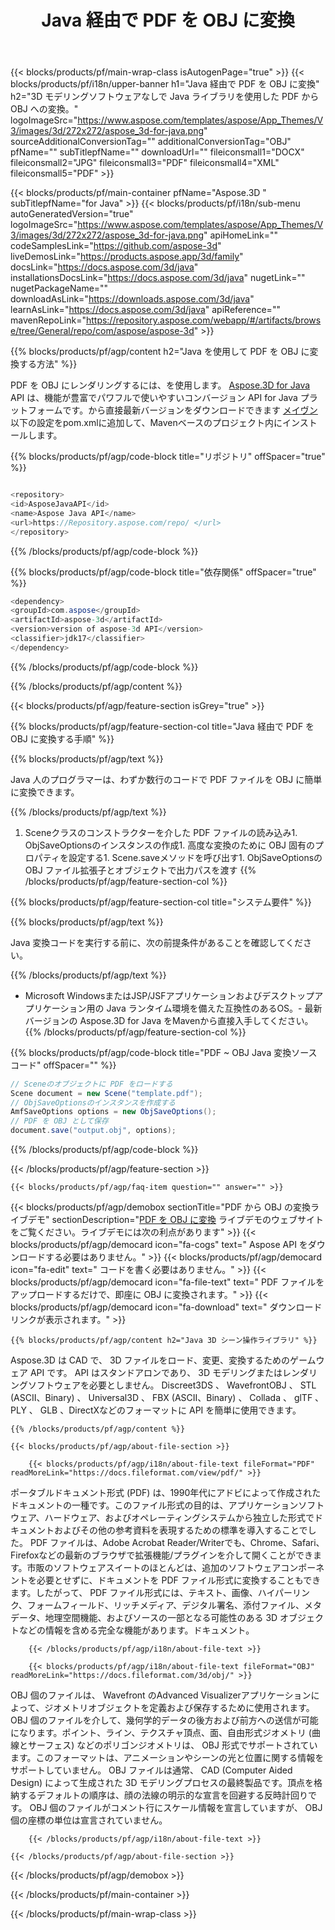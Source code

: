 ﻿---
title: Java 経由で PDF を OBJ に変換 
url: /ja/java/conversion/pdf-to-obj/ 
description: PDF 形式の Java ファイルへの変換コードのサンプル。このコード例を使用して、Webまたはデスクトップ Java ベースのアプリケーション内で PDF を OBJ に変換します。
---
{{< blocks/products/pf/main-wrap-class isAutogenPage="true" >}}
{{< blocks/products/pf/i18n/upper-banner h1="Java 経由で PDF を OBJ に変換" h2="3D モデリングソフトウェアなしで Java ライブラリを使用した PDF から OBJ への変換。" logoImageSrc="https://www.aspose.com/templates/aspose/App_Themes/V3/images/3d/272x272/aspose_3d-for-java.png" sourceAdditionalConversionTag="" additionalConversionTag="OBJ" pfName="" subTitlepfName="" downloadUrl="" fileiconsmall1="DOCX" fileiconsmall2="JPG" fileiconsmall3="PDF" fileiconsmall4="XML" fileiconsmall5="PDF" >}}

{{< blocks/products/pf/main-container pfName="Aspose.3D " subTitlepfName="for Java" >}}
{{< blocks/products/pf/i18n/sub-menu autoGeneratedVersion="true" logoImageSrc="https://www.aspose.com/templates/aspose/App_Themes/V3/images/3d/272x272/aspose_3d-for-java.png" apiHomeLink="" codeSamplesLink="https://github.com/aspose-3d" liveDemosLink="https://products.aspose.app/3d/family" docsLink="https://docs.aspose.com/3d/java" installationsDocsLink="https://docs.aspose.com/3d/java" nugetLink="" nugetPackageName="" downloadAsLink="https://downloads.aspose.com/3d/java" learnAsLink="https://docs.aspose.com/3d/java" apiReference="" mavenRepoLink="https://repository.aspose.com/webapp/#/artifacts/browse/tree/General/repo/com/aspose/aspose-3d" >}}

{{% blocks/products/pf/agp/content h2="Java を使用して PDF を OBJ に変換する方法" %}}

 PDF を OBJ にレンダリングするには、を使用します。
 [Aspose.3D for Java](https://products.aspose.com/3d/java) 
 API は、機能が豊富でパワフルで使いやすいコンバージョン API for Java プラットフォームです。から直接最新バージョンをダウンロードできます
 [メイヴン](https://repository.aspose.com/webapp/#/artifacts/browse/tree/General/repo/com/aspose/aspose-3d) 
 以下の設定をpom.xmlに追加して、Mavenベースのプロジェクト内にインストールします。

{{% blocks/products/pf/agp/code-block title="リポジトリ" offSpacer="true" %}}

```cs

<repository>
<id>AsposeJavaAPI</id>
<name>Aspose Java API</name>
<url>https://Repository.aspose.com/repo/ </url>
</repository>


```

{{% /blocks/products/pf/agp/code-block %}}

{{% blocks/products/pf/agp/code-block title="依存関係" offSpacer="true" %}}

```cs
<dependency>
<groupId>com.aspose</groupId>
<artifactId>aspose-3d</artifactId>
<version>version of aspose-3d API</version>
<classifier>jdk17</classifier>
</dependency>


```

{{% /blocks/products/pf/agp/code-block %}}

{{% /blocks/products/pf/agp/content %}}

{{< blocks/products/pf/agp/feature-section isGrey="true" >}}

{{% blocks/products/pf/agp/feature-section-col title="Java 経由で PDF を OBJ に変換する手順" %}}

{{% blocks/products/pf/agp/text %}}

 Java 人のプログラマーは、わずか数行のコードで PDF ファイルを OBJ に簡単に変換できます。

{{% /blocks/products/pf/agp/text %}}

1. Sceneクラスのコンストラクターを介した PDF ファイルの読み込み1. ObjSaveOptionsのインスタンスの作成1. 高度な変換のために OBJ 固有のプロパティを設定する1. Scene.saveメソッドを呼び出す1. ObjSaveOptionsの OBJ ファイル拡張子とオブジェクトで出力パスを渡す
{{% /blocks/products/pf/agp/feature-section-col %}}

{{% blocks/products/pf/agp/feature-section-col title="システム要件" %}}

{{% blocks/products/pf/agp/text %}}

 Java 変換コードを実行する前に、次の前提条件があることを確認してください。

{{% /blocks/products/pf/agp/text %}}

- Microsoft WindowsまたはJSP/JSFアプリケーションおよびデスクトップアプリケーション用の Java ランタイム環境を備えた互換性のあるOS。- 最新バージョンの Aspose.3D for Java をMavenから直接入手してください。
{{% /blocks/products/pf/agp/feature-section-col %}}

{{% blocks/products/pf/agp/code-block title="PDF ~ OBJ Java 変換ソースコード" offSpacer="" %}}

```cs
// Sceneのオブジェクトに PDF をロードする 
Scene document = new Scene("template.pdf");
// ObjSaveOptionsのインスタンスを作成する 
AmfSaveOptions options = new ObjSaveOptions();
// PDF を OBJ として保存 
document.save("output.obj", options);   


```

{{% /blocks/products/pf/agp/code-block %}}

{{< /blocks/products/pf/agp/feature-section >}}

    {{< blocks/products/pf/agp/faq-item question="" answer="" >}}
 

<!-- aboutfile Starts -->

{{< blocks/products/pf/agp/demobox sectionTitle="PDF から OBJ の変換ライブデモ" sectionDescription="[PDF を OBJ に変換](https://products.aspose.app/3d/conversion/pdf-to-obj) ライブデモのウェブサイトをご覧ください。ライブデモには次の利点があります" >}}
        {{< blocks/products/pf/agp/democard icon="fa-cogs" text=" Aspose API をダウンロードする必要はありません。" >}}
        {{< blocks/products/pf/agp/democard icon="fa-edit" text=" コードを書く必要はありません。" >}}
        {{< blocks/products/pf/agp/democard icon="fa-file-text" text=" PDF ファイルをアップロードするだけで、即座に OBJ に変換されます。" >}}
        {{< blocks/products/pf/agp/democard icon="fa-download" text=" ダウンロードリンクが表示されます。" >}}

    {{% blocks/products/pf/agp/content h2="Java 3D シーン操作ライブラリ" %}}

 Aspose.3D は CAD で、 3D ファイルをロード、変更、変換するためのゲームウェア API です。 API はスタンドアロンであり、 3D モデリングまたはレンダリングソフトウェアを必要としません。 Discreet3DS 、 WavefrontOBJ 、 STL (ASCII、Binary) 、 Universal3D 、 FBX (ASCII、Binary) 、 Collada 、 glTF 、 PLY 、 GLB 、DirectXなどのフォーマットに API を簡単に使用できます。 



    {{% /blocks/products/pf/agp/content %}}

    {{< blocks/products/pf/agp/about-file-section >}}

        {{< blocks/products/pf/agp/i18n/about-file-text fileFormat="PDF" readMoreLink="https://docs.fileformat.com/view/pdf/" >}}

ポータブルドキュメント形式 (PDF) は、1990年代にアドビによって作成されたドキュメントの一種です。このファイル形式の目的は、アプリケーションソフトウェア、ハードウェア、およびオペレーティングシステムから独立した形式でドキュメントおよびその他の参考資料を表現するための標準を導入することでした。 PDF ファイルは、Adobe Acrobat Reader/Writerでも、Chrome、Safari、Firefoxなどの最新のブラウザで拡張機能/プラグインを介して開くことができます。市販のソフトウェアスイートのほとんどは、追加のソフトウェアコンポーネントを必要とせずに、ドキュメントを PDF ファイル形式に変換することもできます。したがって、 PDF ファイル形式には、テキスト、画像、ハイパーリンク、フォームフィールド、リッチメディア、デジタル署名、添付ファイル、メタデータ、地理空間機能、およびソースの一部となる可能性のある 3D オブジェクトなどの情報を含める完全な機能があります。ドキュメント。

        {{< /blocks/products/pf/agp/i18n/about-file-text >}}

        {{< blocks/products/pf/agp/i18n/about-file-text fileFormat="OBJ" readMoreLink="https://docs.fileformat.com/3d/obj/" >}}

OBJ 個のファイルは、 Wavefront のAdvanced Visualizerアプリケーションによって、ジオメトリオブジェクトを定義および保存するために使用されます。 OBJ 個のファイルを介して、幾何学的データの後方および前方への送信が可能になります。ポイント、ライン、テクスチャ頂点、面、自由形式ジオメトリ (曲線とサーフェス) などのポリゴンジオメトリは、 OBJ 形式でサポートされています。このフォーマットは、アニメーションやシーンの光と位置に関する情報をサポートしていません。 OBJ ファイルは通常、 CAD (Computer Aided Design) によって生成された 3D モデリングプロセスの最終製品です。頂点を格納するデフォルトの順序は、顔の法線の明示的な宣言を回避する反時計回りです。 OBJ 個のファイルがコメント行にスケール情報を宣言していますが、 OBJ 個の座標の単位は宣言されていません。

        {{< /blocks/products/pf/agp/i18n/about-file-text >}}

    {{< /blocks/products/pf/agp/about-file-section >}}

{{< /blocks/products/pf/agp/demobox >}}

<!-- aboutfile Ends -->


{{< /blocks/products/pf/main-container >}}
    
{{< /blocks/products/pf/main-wrap-class >}}